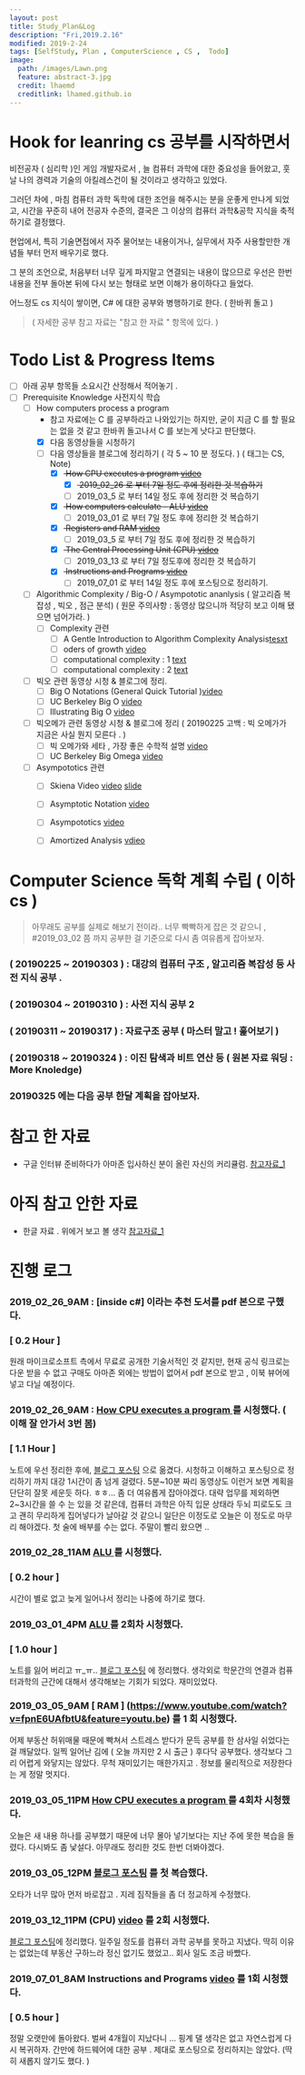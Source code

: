 ```yaml
---
layout: post
title: Study_Plan&Log
description: "Fri,2019.2.16"
modified: 2019-2-24
tags: [SelfStudy, Plan , ComputerScience , CS ,  Todo]
image:
  path: /images/Lawn.png
  feature: abstract-3.jpg
  credit: lhaemd
  creditlink: lhamed.github.io
---
```


# Hook for leanring cs 공부를 시작하면서 

비전공자 ( 심리학 )인 게임 개발자로서 , 늘 컴퓨터 과학에 대한 중요성을 들어왔고, 훗날 나의 경력과 기술의 아킬레스건이 될 것이라고 생각하고 있었다. 

그러던 차에 , 마침 컴퓨터 과학 독학에 대한 조언을 해주시는 분을 운좋게 만나게 되었고, 시간을 꾸준히 내어 전공자 수준의, 결국은 그 이상의 컴퓨터 과학&공학 지식을 축적하기로 결정했다. 

현업에서, 특히 기술면접에서 자주 물어보는 내용이거나, 실무에서 자주 사용할만한 개념들 부터 먼저 배우기로 했다. 

그 분의 조언으로, 처음부터 너무 깊게 파지말고 연결되는 내용이 많으므로 우선은 한번 내용을 전부 돌아본 뒤에 다시 보는 형태로 보면 이해가 용이하다고 들었다. 

어느정도 cs 지식이 쌓이면, C# 에 대한 공부와 병행하기로 한다. ( 한바퀴 돌고 )

> ( 자세한 공부 참고 자료는 "참고 한 자료 " 항목에 있다. )

#  Todo List & Progress Items 
- [ ]   아래 공부 항목들 소요시간 산정해서 적어놓기 . 
- [ ]   Prerequisite Knowledge  사전지식 학습  
    - [ ]  How computers process a program 
        - 참고 자료에는 C 를 공부하라고 나와있기는 하지만, 굳이 지금 C 를 할 필요는 없을 것 같고 한바퀴 돌고나서 C 를 보는게 낫다고 판단했다. 
        - [x] 다음 동영상들을 시청하기
        - [ ] 다음 영상들을 블로그에 정리하기 ( 각 5 ~ 10 분 정도다. ) ( 태그는 CS, Note)
            - [x]  <del> How CPU executes a program [video](https://www.youtube.com/watch?v=XM4lGflQFvA) </del>
                - [x] <del> 2019_02_26 로 부터 7일 정도 후에 정리한 것 복습하기  </del>
                - [ ] 2019_03_5 로 부터 14일 정도 후에 정리한 것 복습하기 
            - [x]   <del>  How computers calculate - ALU [video](https://www.youtube.com/watch?v=1I5ZMmrOfnA&feature=youtu.be) </del>
                - [ ] 2019_03_01 로 부터 7일 정도 후에 정리한 것 복습하기 
            - [x]   <del>  Registers and RAM  [video](https://www.youtube.com/watch?v=fpnE6UAfbtU&feature=youtu.be) </del>
                - [ ] 2019_03_5 로 부터 7일 정도 후에 정리한 것 복습하기 
            - [x]   <del>  The Central Processing Unit (CPU) [video](https://www.youtube.com/watch?v=FZGugFqdr60&feature=youtu.be) </del>
                - [ ] 2019_03_13 로 부터 7일 정도후에 정리한 것 복습하기
            - [x] <del>  Instructions and Programs [video](https://www.youtube.com/watch?v=zltgXvg6r3k&feature=youtu.be) </del>
                - [ ] 2019_07_01 로 부터 14일 정도 후에 포스팅으로 정리하기.
    - [ ]   Algorithmic Complexity / Big-O / Asympototic ananlysis ( 알고리즘 복잡성 , 빅오 , 점근 분석) ( 원문 주의사항 : 동영상 많으니까 적당히 보고 이해 됐으면 넘어가라. )
        - [ ]   Complexity 관련   
            - [ ]   A Gentle Introduction to Algorithm Complexity Analysis[tesxt](http://discrete.gr/complexity)
            - [ ]   oders of growth [video](https://www.coursera.org/lecture/algorithmic-thinking-1/orders-of-growth-6PKkX)
            - [ ]   computational complexity : 1 [text](https://www.topcoder.com/community/competitive-programming/tutorials/computational-complexity-section-1/)
            - [ ]   computational complexity : 2 [text](https://www.topcoder.com/community/competitive-programming/tutorials/computational-complexity-section-2/)
    - [ ]   빅오 관련 동영상 시청 & 블로그에 정리.  
        - [ ]   Big O Notations (General Quick Tutorial )[video](https://www.youtube.com/watch?v=V6mKVRU1evU)
        - [ ]   UC Berkeley Big O [video](https://archive.org/details/ucberkeley_webcast_VIS4YDpuP98)
        - [ ]   Illustrating Big O [video](https://www.coursera.org/lecture/algorithmic-thinking-1/illustrating-big-o-YVqzv)

    - [ ]   빅오메가 관련 동영상 시청 & 블로그에 정리 ( 20190225 고백 :  빅 오메가가 지금은 사실 뭔지 모른다 . )
        - [ ]   빅 오메가와 세타 , 가장 좋은 수학적 설명 [video](https://www.youtube.com/watch?v=ei-A_wy5Yxw&index=2&list=PL1BaGV1cIH4UhkL8a9bJGG356covJ76qN)
        - [ ]   UC Berkeley Big Omega [video](https://archive.org/details/ucberkeley_webcast_ca3e7UVmeUc)
        
    - [ ]   Asympototics 관련 
        - [ ]   Skiena Video [video](https://www.youtube.com/watch?v=gSyDMtdPNpU&index=2&list=PLOtl7M3yp-DV69F32zdK7YJcNXpTunF2b) [slide](https://www.youtube.com/watch?v=gSyDMtdPNpU&index=2&list=PLOtl7M3yp-DV69F32zdK7YJcNXpTunF2b)
        - [ ]   Asymptotic Notation [video](https://www.youtube.com/watch?v=iOq5kSKqeR4)
        - [ ]   Asympototics [video](https://www.coursera.org/lecture/algorithmic-thinking-1/asymptotics-bXAtM)
        - [ ]   Amortized Analysis [vdieo](https://www.youtube.com/watch?v=B3SpQZaAZP4&index=10&list=PL1BaGV1cIH4UhkL8a9bJGG356covJ76qN)
    
    

#  Computer Science 독학 계획 수립 ( 이하 cs ) 

> 아무래도 공부를 실제로 해보기 전이라..  너무 빡빡하게 잡은 것 같으니 , #2019_03_02 쯤 까지 공부한 걸 기준으로 다시 좀 여유롭게 잡아보자. 

### ( 20190225 ~ 20190303 )  : 대강의 컴퓨터 구조 , 알고리즘 복잡성 등 사전 지식 공부 . 
### ( 20190304 ~ 20190310 )  : 사전 지식 공부 2 
### ( 20190311 ~ 20190317 )  : 자료구조 공부 ( 마스터 말고 ! 훑어보기 )
### ( 20190318 ~ 20190324 )  : 이진 탐색과 비트 연산 등 ( 원본 자료 워딩 : More Knoledge)
### 20190325 에는 다음 공부 한달 계획을 잡아보자. 


# 참고 한 자료 
- 구글 인터뷰 준비하다가 아마존 입사하신 분이 올린 자신의 커리큘럼.
[참고자료_1](https://github.com/jwasham/coding-interview-university)

# 아직 참고 안한 자료 
- 한글 자료 . 위에거 보고 볼 생각 [참고자료_1](https://www.vobour.com/%EB%82%B4%EA%B0%80-%EA%B5%AC%EA%B8%80-%EC%9D%B8%ED%84%B0%EB%B7%B0%EB%A5%BC-%ED%92%80-%ED%83%80%EC%9E%84%EC%9C%BC%EB%A1%9C-8-%EA%B0%9C%EC%9B%94-%EB%8F%99%EC%95%88-%EA%B3%B5%EB%B6%80%ED%95%9C-%EC%9D%B4%EC%9C%A0-why-i-s
)

# 진행 로그 

### 2019_02_26_9AM : [inside c#] 이라는 추천 도서를 pdf 본으로 구했다. 
### [ 0.2 Hour ]
원래 마이크로소프트 측에서 무료로 공개한 기술서적인 것 같지만, 현재 공식 링크로는 다운 받을 수 없고 구매도 아마존 외에는 방법이 없어서 pdf 본으로 받고 , 이북 뷰어에 넣고 다닐 예정이다. 

### 2019_02_26_9AM : [ How CPU executes a program ](https://www.youtube.com/watch?v=XM4lGflQFvA) 를 시청했다. ( 이해 잘 안가서 3번 봄)
### [ 1.1 Hour ]
노트에 우선 정리한 후에, [블로그 포스팅](https://lhamed.github.io/HowCpuExcuteProgram-post/) 으로 옮겼다. 
시청하고 이해하고 포스팅으로 정리하기 까지 대강 1시간이 좀 넘게 걸렸다. 5분~10분 짜리 동영상도 이런거 보면 계획을 단단히 잘못 세운듯 하다. ㅎㅎ... 좀 더 여유롭게 잡아야겠다.
대략 업무를 제외하면 2~3시간을 쓸 수 는 있을 것 같은데, 컴퓨터 과학은 아직 입문 상태라 두뇌 피로도도 크고 괜히 무리하게 집어넣다가 날아갈 것 같으니 일단은 이정도로 오늘은 이 정도로 마무리 해야겠다. 첫 술에 배부를 수는 없다. 주말이 빨리 왔으면 .. 

### 2019_02_28_11AM [ ALU ](https://www.youtube.com/watch?v=1I5ZMmrOfnA&feature=youtu.be) 를 시청했다. 
### [ 0.2 hour ]
시간이 별로 없고 늦게 일어나서 정리는 나중에 하기로 했다. 

### 2019_03_01_4PM [ ALU ](https://www.youtube.com/watch?v=1I5ZMmrOfnA&feature=youtu.be) 를 2회차 시청했다. 
### [ 1.0 hour ]
노트를 잃어 버리고 ㅠ_ㅠ.. [블로그 포스팅](https://lhamed.github.io/ALU-post/) 에 정리했다.
생각외로 학문간의 연결과 컴퓨터과학의 근간에 대해서 생각해보는 기회가 되었다. 
재미있었다. 


### 2019_03_05_9AM [ RAM ] (https://www.youtube.com/watch?v=fpnE6UAfbtU&feature=youtu.be) 를 1 회 시청했다. 
어제 부동산 허위매물 때문에 빡쳐서 스트레스 받다가 문득 공부를 한 삼사일 쉬었다는걸 깨달았다. 
일찍 일어난 김에 ( 오늘 까지만 2 시 출근 ) 후다닥 공부했다. 
생각보다 그리 어렵게 와닿지는 않았다. 무척 재미있기는 매한가지고 . 정보를 물리적으로 저장한다는 게 정말 멋지다.

### 2019_03_05_11PM [ How CPU executes a program ](https://www.youtube.com/watch?v=XM4lGflQFvA) 를 4회차 시청했다. 
오늘은 새 내용 하나를 공부했기 때문에 너무 몰아 넣기보다는 지난 주에 못한 복습을 돌렸다. 
다시봐도 좀 낯설다. 아무래도 정리한 것도 한번 더봐야겠다. 

### 2019_03_05_12PM [블로그 포스팅](https://lhamed.github.io/HowCpuExcuteProgram-post/) 를 첫 복습했다. 
오타가 너무 많아 먼저 바로잡고 .  지레 짐작들을 좀 더 정교하게 수정했다. 

### 2019_03_12_11PM  (CPU) [video](https://www.youtube.com/watch?v=FZGugFqdr60&feature=youtu.be) 를 2회 시청했다. 
[블로그 포스팅](https://lhamed.github.io/CPU-post/)에 정리했다. 일주일 정도를 컴퓨터 과학 공부를 못하고 지냈다. 딱히 이유는 없었는데 부동산 구하느라 정신 없기도 했었고.. 회사 일도 조금 바빴다. 

### 2019_07_01_8AM Instructions and Programs [video](https://www.youtube.com/watch?v=zltgXvg6r3k&feature=youtu.be) 를 1회 시청했다.
### [ 0.5 hour ]
정말 오랫만에 돌아왔다. 벌써 4개월이 지났다니 ... 핑계 댈 생각은 없고 자연스럽게 다시 복귀하자. 
간만에 하드웨어에 대한 공부 . 제대로 포스팅으로 정리하지는 않았다. (딱히 새롭지 않기도 했다. )
